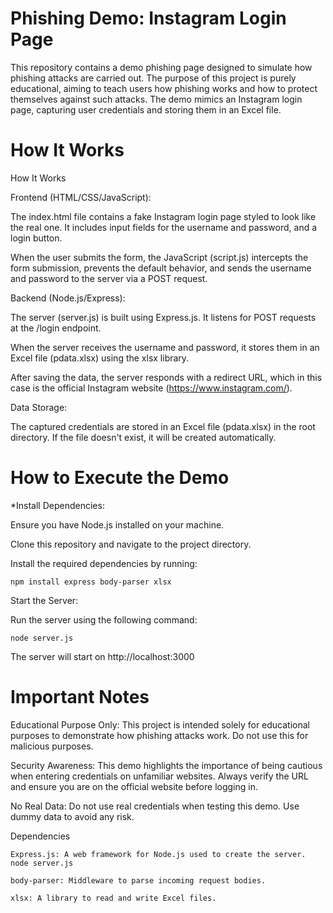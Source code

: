 # Phishing Demo: Instagram Login Page
This repository contains a demo phishing page designed to simulate how phishing attacks are carried out. The purpose of this project is purely educational, aiming to teach users how phishing works and how to protect themselves against such attacks. The demo mimics an Instagram login page, capturing user credentials and storing them in an Excel file.

# How It Works

How It Works

Frontend (HTML/CSS/JavaScript):

The index.html file contains a fake Instagram login page styled to look like the real one. It includes input fields for the username and password, and a login button.

When the user submits the form, the JavaScript (script.js) intercepts the form submission, prevents the default behavior, and sends the username and password to the server via a POST request.

Backend (Node.js/Express):

The server (server.js) is built using Express.js. It listens for POST requests at the /login endpoint.

When the server receives the username and password, it stores them in an Excel file (pdata.xlsx) using the xlsx library.

After saving the data, the server responds with a redirect URL, which in this case is the official Instagram website (https://www.instagram.com/).

Data Storage:

The captured credentials are stored in an Excel file (pdata.xlsx) in the root directory. If the file doesn't exist, it will be created automatically.

# How to Execute the Demo

*Install Dependencies:

Ensure you have Node.js installed on your machine.

Clone this repository and navigate to the project directory.

Install the required dependencies by running:

    npm install express body-parser xlsx

Start the Server:

Run the server using the following command:

    node server.js

The server will start on http://localhost:3000


# Important Notes

Educational Purpose Only: This project is intended solely for educational purposes to demonstrate how phishing attacks work. Do not use this for malicious purposes.

Security Awareness: This demo highlights the importance of being cautious when entering credentials on unfamiliar websites. Always verify the URL and ensure you are on the official website before logging in.

No Real Data: Do not use real credentials when testing this demo. Use dummy data to avoid any risk.


Dependencies

    Express.js: A web framework for Node.js used to create the server.    node server.js

    body-parser: Middleware to parse incoming request bodies.

    xlsx: A library to read and write Excel files.
